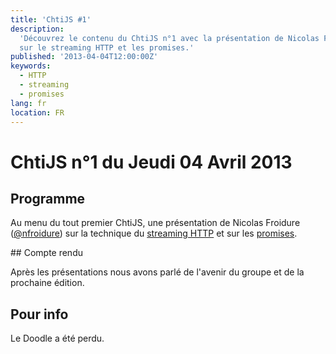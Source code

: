 ```yaml
---
title: 'ChtiJS #1'
description:
  'Découvrez le contenu du ChtiJS n°1 avec la présentation de Nicolas Froidure
  sur le streaming HTTP et les promises.'
published: '2013-04-04T12:00:00Z'
keywords:
  - HTTP
  - streaming
  - promises
lang: fr
location: FR
---
```


# ChtiJS n°1 du Jeudi 04 Avril 2013

## Programme

Au menu du tout premier ChtiJS, une présentation de Nicolas Froidure
([@nfroidure](https://twitter.com/nfroidure)) sur la technique du
[streaming HTTP](http://www.insertafter.com/articles-streamer_donnees.html) et
sur les
[promises](http://server.elitwork.com/presentations/promises.html#/intro).

## Compte rendu

Après les présentations nous avons parlé de l'avenir du groupe et de la
prochaine édition.

## Pour info

Le Doodle a été perdu.
